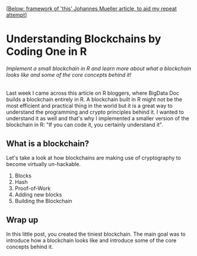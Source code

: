 [[Below: framework of 'this' Johannes Mueller article, to aid my repeat attempt](https://www.datacamp.com/community/tutorials/blockchain-r)]

# Understanding Blockchains by Coding One in R
###### Implement a small blockchain in R and learn more about what a blockchain looks like and some of the core concepts behind it!

Last week I came across this article on R bloggers, where BigData Doc builds a blockchain entirely in R. A blockchain built in R might not be the most efficient and practical thing in the world but it is a great way to understand the programming and crypto principles behind it. I wanted to understand it as well and that's why I implemented a smaller version of the blockchain in R: "If you can code it, you certainly understand it".

## What is a blockchain?
Let's take a look at how blockchains are making use of cryptography to become virtually un-hackable.

1. Blocks
2. Hash
3. Proof-of-Work
4. Adding new blocks
5. Building the Blockchain

## Wrap up
In this little post, you created the tiniest blockchain. The main goal was to introduce how a blockchain looks like and introduce some of the core concepts behind it.